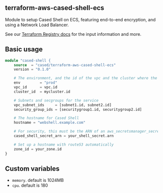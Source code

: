 terraform-aws-cased-shell-ecs
------------------------------

Module to setup Cased Shell on ECS, featuring end-to-end encryption,
and using a Network Load Balancer.

See our [Terraform Registry docs](https://registry.terraform.io/modules/cased/cased-shell-ecs/aws/latest) for the input information and more.

Basic usage
------------------

```terraform
module "cased-shell {
    source  = "cased/terraform-aws-cased-shell-ecs"
    version = "0.1.0"

    # The environment, and the id of the vpc and the cluster where the service will run
    env         = "prod"
    vpc_id      = vpc.id
    cluster_id  = mycluster.id

    # Subnets and secgroups for the service
    vpc_subnet_ids     = [subnet1.id, subnet2.id]
    security_group_ids = [securitygroup1.id, securitygroup2.id]

    # The hostname for Cased Shell
    hostname = "webshell.example.com"

    # For security, this must be the ARN of an aws_secretsmanager_secret, not the actual secret string
    cased_shell_secret_arn = your_shell_secret.arn

    # Set up a hostname with route53 automatically
    zone_id = your_zone.id
}
```

Custom variables
------------------

* `memory`. default is 1024MB
* `cpu`. default is 180

